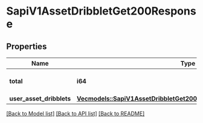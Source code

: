 # SapiV1AssetDribbletGet200Response

## Properties

Name | Type | Description | Notes
------------ | ------------- | ------------- | -------------
**total** | **i64** | Total counts of exchange | 
**user_asset_dribblets** | [**Vec<models::SapiV1AssetDribbletGet200ResponseUserAssetDribbletsInner>**](_sapi_v1_asset_dribblet_get_200_response_userAssetDribblets_inner.md) |  | 

[[Back to Model list]](../README.md#documentation-for-models) [[Back to API list]](../README.md#documentation-for-api-endpoints) [[Back to README]](../README.md)


